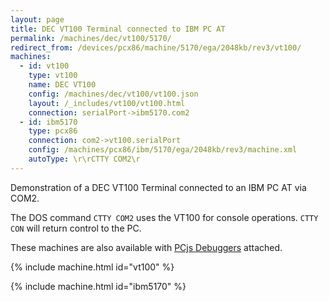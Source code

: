 ```yaml
---
layout: page
title: DEC VT100 Terminal connected to IBM PC AT
permalink: /machines/dec/vt100/5170/
redirect_from: /devices/pcx86/machine/5170/ega/2048kb/rev3/vt100/
machines:
  - id: vt100
    type: vt100
    name: DEC VT100
    config: /machines/dec/vt100/vt100.json
    layout: /_includes/vt100/vt100.html
    connection: serialPort->ibm5170.com2
  - id: ibm5170
    type: pcx86
    connection: com2->vt100.serialPort
    config: /machines/pcx86/ibm/5170/ega/2048kb/rev3/machine.xml
    autoType: \r\rCTTY COM2\r
---
```


Demonstration of a DEC VT100 Terminal connected to an IBM PC AT via COM2.

The DOS command `CTTY COM2` uses the VT100 for console operations.  `CTTY CON` will return control to the PC.

These machines are also available with [PCjs Debuggers](debugger/) attached.

{% include machine.html id="vt100" %}

{% include machine.html id="ibm5170" %}
